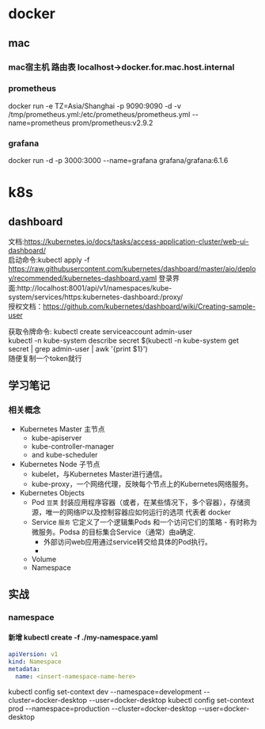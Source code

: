 # docker
## mac
### mac宿主机 路由表 localhost->docker.for.mac.host.internal

### prometheus
docker run -e TZ=Asia/Shanghai -p 9090:9090 -d -v /tmp/prometheus.yml:/etc/prometheus/prometheus.yml --name=prometheus prom/prometheus:v2.9.2

### grafana
docker run -d -p 3000:3000 --name=grafana grafana/grafana:6.1.6

# k8s
## dashboard
文档:https://kubernetes.io/docs/tasks/access-application-cluster/web-ui-dashboard/  
启动命令:kubectl apply -f https://raw.githubusercontent.com/kubernetes/dashboard/master/aio/deploy/recommended/kubernetes-dashboard.yaml
登录界面:http://localhost:8001/api/v1/namespaces/kube-system/services/https:kubernetes-dashboard:/proxy/  
授权文档：https://github.com/kubernetes/dashboard/wiki/Creating-sample-user  

获取令牌命令:
kubectl create serviceaccount admin-user  
kubectl -n kube-system describe secret $(kubectl -n kube-system get secret | grep admin-user | awk '{print $1}')  
随便复制一个token就行

## 学习笔记

### 相关概念

- Kubernetes Master 主节点
  - kube-apiserver
  - kube-controller-manager 
  - and kube-scheduler
- Kubernetes Node 子节点
  - kubelet，与Kubernetes Master进行通信。
  - kube-proxy，一个网络代理，反映每个节点上的Kubernetes网络服务。
- Kubernetes Objects 
  - Pod `豆荚` 封装应用程序容器（或者，在某些情况下，多个容器），存储资源，唯一的网络IP以及控制容器应如何运行的选项 代表者 docker
  - Service `服务` 它定义了一个逻辑集Pods 和一个访问它们的策略 - 有时称为微服务。Podsa 的目标集合Service（通常）由a确定.  
    - 外部访问web应用通过service转交给具体的Pod执行。
    - 
  - Volume
  - Namespace

## 实战
### namespace

#### 新增 kubectl create -f ./my-namespace.yaml
```yaml
apiVersion: v1
kind: Namespace
metadata:
  name: <insert-namespace-name-here>
```
kubectl config set-context dev --namespace=development --cluster=docker-desktop --user=docker-desktop
kubectl config set-context prod --namespace=production --cluster=docker-desktop --user=docker-desktop